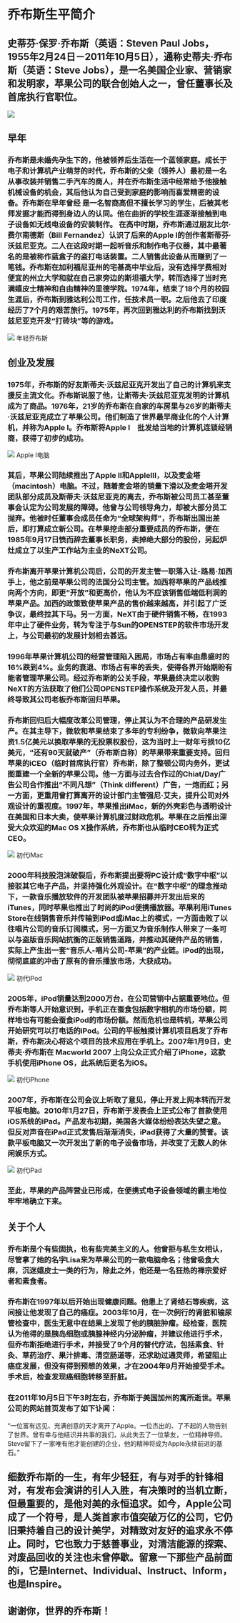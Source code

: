 # 乔布斯生平简介
## 史蒂芬·保罗·乔布斯（英语：Steven Paul Jobs，1955年2月24日－2011年10月5日），通称史蒂夫·乔布斯（英语：Steve Jobs），是一名美国企业家、营销家和发明家，苹果公司的联合创始人之一，曾任董事长及首席执行官职位。
![](images/黑白乔布斯.jfif)
## 早年
### 乔布斯是未婚先孕生下的，他被领养后生活在一个蓝领家庭。成长于电子和计算机产业萌芽的时代，乔布斯的父亲（领养人）最初是一名从事改装并销售二手汽车的商人，并在乔布斯生活中经常给予他接触机械设备的机会，其后他认为自己受到家庭的影响而喜爱精密的设备。乔布斯在早年曾经 是一名智商高但不擅长学习的学生，后被其老师发掘才能而得到身边人的认同。他在曲折的学校生涯逐渐接触到电子设备如无线电设备的安装制作。 在高中时期，乔布斯通过朋友比尔·费尔南德斯（Bill Fernandez）认识了后来的Apple I的创作者斯蒂芬·沃兹尼亚克。二人在这段时期一起听音乐和制作电子仪器，其中最著名的是被称作蓝盒子的盗打电话装置。二人销售此设备从而赚到了一笔钱。乔布斯在加利福尼亚州的宅基高中毕业后，没有选择学费相对便宜的州立大学和就在自己家旁边的斯坦福大学，转而选择了当时充满嬉皮士精神和自由精神的里德学院。1974年，结束了18个月的校园生涯后，乔布斯到雅达利公司工作，任技术员一职。之后他去了印度经历了7个月的艰苦旅行。1975年，再次回到雅达利的乔布斯找到沃兹尼亚克开发“打砖块”等的游戏。
![](images/年轻乔布斯.jpg)
年轻乔布斯
## 创业及发展
### 1975年，乔布斯的好友斯蒂夫·沃兹尼亚克开发出了自己的计算机来支援反主流文化。乔布斯说服了他，让斯蒂夫·沃兹尼亚克发明的计算机成为了商品。1976年，21岁的乔布斯在自家的车房里与26岁的斯蒂夫·沃兹尼亚克成立了苹果公司。他们制造了世界最早商业化的个人计算机，并称为Apple I。乔布斯将Apple I　批发给当地的计算机连锁经销商，获得了初步的成功。
![](images/Apple一.jpg)
Apple I电脑
### 其后，苹果公司陆续推出了Apple II和AppleIII，以及麦金塔（macintosh）电脑。不过，随着麦金塔的销量下滑以及麦金塔开发团队部分成员及斯蒂夫·沃兹尼亚克的离去，乔布斯被公司员工甚至董事会认定为公司发展的障碍。他曾与公司领导角力，却被大部分员工抛弃。他被时任董事会成员任命为“全球架构师”，乔布斯出国出差后，即打算成立新公司。在苹果挖走部分重要成员的乔布斯，便在1985年9月17日愤而辞去董事长职务，卖掉绝大部分的股份，另起炉灶成立了以生产工作站为主业的NeXT公司。
### 乔布斯离开苹果计算机公司后，公司的开发主管一职落入让-路易·加西手上，他之前是苹果公司的法国分公司主管。加西将苹果的产品线推向两个方向，即更“开放”和更高价，他认为不应该销售低端低利润的苹果产品。加西的政策致使苹果产品的售价越来越高，并引起了广泛争议，最终拉其下马。另一方面，NeXT由于硬件销售不畅，在1993年中止了硬件业务，转为专注于与Sun的OPENSTEP的软件市场开发上，与公司最初的发展计划相去甚远。
### 1996年苹果计算机公司的经营管理陷入困局，市场占有率由鼎盛时的16%跌到4%。业务的衰退、市场占有率的丢失，使得各界开始期盼有能者管理苹果公司。经过乔布斯的公关手段，苹果最终决定以收购NeXT的方法获取了他们公司OPENSTEP操作系统及开发人员，并最终导致其公司老板乔布斯回归苹果。
### 乔布斯回归后大幅度改革公司管理，停止其认为不合理的产品研发生产。在其主导下，微软和苹果结束了多年的专利纷争，微软向苹果注资1.5亿美元以换取苹果的无投票权股份，这为当时上一财年亏损10亿美元，“还有90天就破产”（乔布斯自称）的苹果带来重要支持。回归苹果的iCEO（临时首席执行官）乔布斯，除了整顿公司内务外，更试图重建一个全新的苹果公司。他一方面与过去合作过的Chiat/Day广告公司合作推出“不同凡想”（Think different）广告，一炮而红；另一方面，更重用曾打算离开的设计部门主管强尼·艾夫，提升公司对外观设计的重视度。1997年，苹果推出iMac，新的外壳彩色与透明设计在美国和日本大卖，使苹果计算机度过财政危机。苹果在之后推出深受大众欢迎的Mac OS X操作系统，乔布斯也从临时CEO转为正式CEO。
![](images/iMac.jpg)
初代iMac
### 2000年科技股泡沫破裂后，乔布斯提出要将PC设计成“数字中枢”以接驳其它电子产品，并坚持强化外观设计。在“数字中枢”的理念推动下，一款音乐播放软件的开发团队被苹果招募并开发出后来的iTunes，同时苹果也推出了时尚的iPod便携播放器。苹果利用iTunes Store在线销售音乐并传输到iPod或iMac上的模式，一方面击败了以往唱片公司的音乐订阅模式，另一方面又为音乐制作人带来了一条可以与盗版音乐网站抗衡的正版销售道路，并推动其硬件产品的销售，实际上产生出一套“音乐人-唱片公司-苹果”的产业链。iPod的出现，彻彻底底的冲击了原有的音乐播放市场，大获成功。
![](images/初代iPod.png)
初代iPod
### 2005年，iPod销量达到2000万台，在公司营销中占据重要地位。但乔布斯等人开始意识到，手机正在蚕食包括数字相机的市场份额，同样地也有可能会蚕食iPod的市场份额。然而危机也是转机，苹果公司开始研究可以打电话的iPod。公司的平板触摸计算机项目启发了乔布斯，乔布斯决心将这个项目的技术应用在手机上。2007年1月9日，史蒂夫·乔布斯在 Macworld 2007 上向公众正式介绍了iPhone，这款手机使用iPhone OS，此系统后更名为iOS。
![](images/初代iPhone.png)
初代iPhone
### 2007年，乔布斯在公司会议上听取了意见，停止开发上网本转而开发平板电脑。2010年1月27日，乔布斯于发表会上正式公布了首款使用iOS系统的iPad。产品发布初期，美国各大媒体纷纷表达失望之意。但反对声音在iPad正式发售后渐渐消失，iPad获得了大量的赞誉。该款平板电脑又一次开发出了新的电子设备市场，并改变了无数人的休闲娱乐方式。
![](images/初代iPad.png)
初代iPad
### 至此，苹果的产品阵营业已形成，在便携式电子设备领域的霸主地位牢牢地确立下来。

## 关于个人
### 乔布斯是个有些固执，也有些完美主义的人。他曾拒与私生女相认，尽管拿了她的名字Lisa来为苹果公司的一款电脑命名；他曾吸食大麻，沉迷嬉皮士一类的行为，除此之外，他还是一名狂热的禅宗爱好者和素食者。
### 乔布斯在1997年以后开始出现健康问题。他患上了肾结石等疾病，这间接让他发现了自己的癌症。2003年10月，在一次例行的肾脏和输尿管检查中，医生无意中在结果上发现了他的胰脏肿瘤。经检查，医院认为他得的是胰岛细胞或胰腺神经内分泌肿瘤，并建议他进行手术，但乔布斯拒绝进行手术，并接受了9个月的替代疗法，包括素食、针灸、草药治疗、果汁排毒、清空肠道等，还求助过通灵师，希望阻止癌症发展，但没有得到预想的效果，才在2004年9月开始接受手术。手术后，检查发现癌细胞转移至肝脏。
### 在2011年10月5日下午3时左右，乔布斯于美国加州的寓所逝世。苹果公司的网站首页发布了如下讣闻：
“一位富有远见、充满创意的天才离开了Apple。一位杰出的、了不起的人物告别了世界。曾有幸与他结识并共事的我们，从此失去了一位挚友，一位精神导师。Steve留下了一家唯有他才能创建的企业，他的精神将成为Apple永续前进的基石。”
## 细数乔布斯的一生，有年少轻狂，有与对手的针锋相对，有发布会演讲的引人入胜，有决策时的当机立断，但最重要的，是他对美的永恒追求。如今，Apple公司成了一个符号，是人类首家市值突破万亿的公司，它仍旧秉持着自己的设计美学，对精致对友好的追求永不停止。同时，它也致力于慈善事业，对清洁能源的探索、对废品回收的关注也未曾停歇。留意一下那些产品前面的i，它是Internet、Individual、Instruct、Inform，也是Inspire。
## 谢谢你，世界的乔布斯！